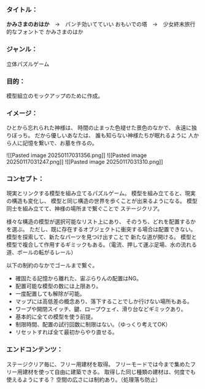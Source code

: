 ### タイトル：
**かみさまのおはか**　→　パンチ効いてていい
おもいでの塔　→　少女終末旅行的なフォントで
かみさまのはか

### ジャンル：
立体パズルゲーム

### 目的：
模型組立のモックアップのために作成。

### イメージ：
ひとから忘れられた神様は、
時間の止まった色褪せた景色のなかで、
永遠に独りぼっち。
だから優しいあなたは、
誰も知らない神様たちが眠れるように
人から人に記憶を繋いで、お墓を作るの。

![[Pasted image 20250117031356.png]]
![[Pasted image 20250117031247.png]]
![[Pasted image 20250117031310.png]]

### コンセプト：
現実とリンクする模型を組み立てるパズルゲーム。
模型を組み立てると、現実の構造も変化し、
模型と同じ構造の世界を歩くことが出来るようになる。
模型同士を組み立てて、神様の場所まで繋ぐことで
ステージクリア。

様々な構造の模型が選択可能なリスト上にあり、
そのうち、どれを配置するかを選ぶ。
ただし、既に存在するオブジェクトに衝突する場合は配置できない。
模型を探索して、新たなパーツを見つけ出すことで
新たな道が開ける。
模型と模型で複合して作用するギミックもある。（電流、押して運ぶ足場、水の流れる道、ボールの転がるレール）

以下の制約のなかでゴールまで繋ぐ。
- 確固たる記憶から離れた、宙ぶらりんの配置はNG。
- 配置可能な模型の数には上限あり。
- 一度配置しても解除が可能。
- マップには高低差の概念あり、落下することでしか行けない場所もある。
- ワープや開閉スイッチ、鍵、ロープウェイ、滑り台などギミックあり。
- 基本的に全ての模型を使う前提。
- 制限時間、配置の試行回数に制限はない。（ゆっくり考えてOK）
- リセットすれば全て最初からやり直せる。

### エンドコンテンツ：
ステージクリア毎に、フリー用建材を取得。
フリーモードでは今まで集めたフリー用建材を使って自由に建築できる。
取得した同じ種類の建材は、何度でも使えるようにする？
空間の広さには制約あり。（処理落ち防止）



